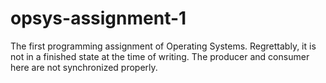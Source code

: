 # opsys-assignment-1
The first programming assignment of Operating Systems. Regrettably, it is not in a finished state at the time of writing. The producer and consumer here are not synchronized properly.
